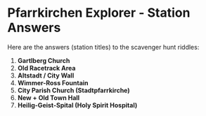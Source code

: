 
# Pfarrkirchen Explorer - Station Answers

Here are the answers (station titles) to the scavenger hunt riddles:

1. **Gartlberg Church**
2. **Old Racetrack Area**
3. **Altstadt / City Wall**
4. **Wimmer-Ross Fountain**
5. **City Parish Church (Stadtpfarrkirche)**
6. **New + Old Town Hall**
7. **Heilig-Geist-Spital (Holy Spirit Hospital)**
